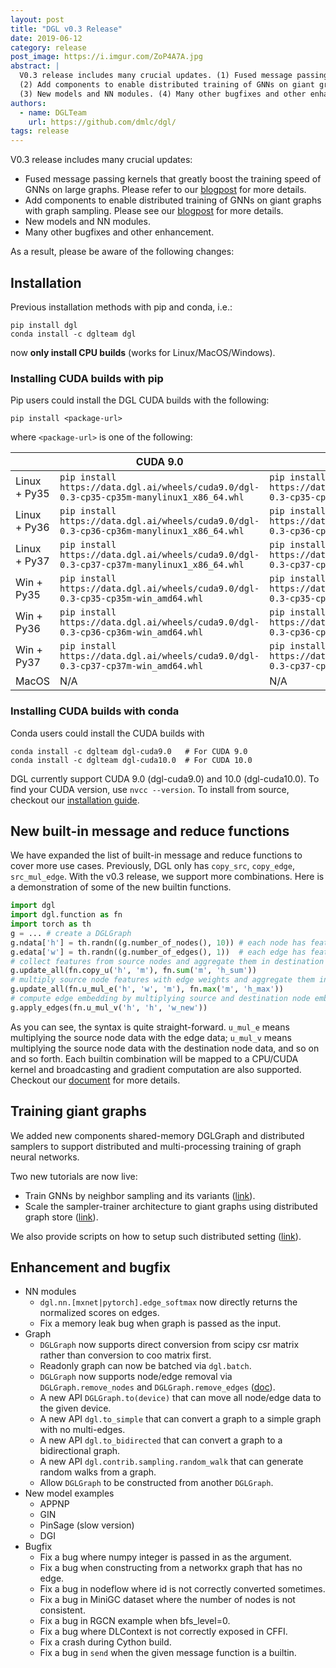 ```yaml
---
layout: post
title: "DGL v0.3 Release"
date: 2019-06-12
category: release
post_image: https://i.imgur.com/ZoP4A7A.jpg
abstract: |
  V0.3 release includes many crucial updates. (1) Fused message passing kernels that greatly boost the training speed of GNNs on large graphs.
  (2) Add components to enable distributed training of GNNs on giant graphs with graph sampling.
  (3) New models and NN modules. (4) Many other bugfixes and other enhancement.
authors:
  - name: DGLTeam
    url: https://github.com/dmlc/dgl/
tags: release
---
```


V0.3 release includes many crucial updates:
* Fused message passing kernels that greatly boost the training speed of GNNs on large graphs.
  Please refer to our [blogpost](https://www.dgl.ai/blog/2019/05/04/kernel.html) for more details.
* Add components to enable distributed training of GNNs on giant graphs with graph sampling.
  Please see our [blogpost](https://www.dgl.ai/blog/2019/06/13/giant.html) for more details.
* New models and NN modules.
* Many other bugfixes and other enhancement.

As a result, please be aware of the following changes:

Installation
---

Previous installation methods with pip and conda, i.e.:
```
pip install dgl
conda install -c dglteam dgl
```
now **only install CPU builds** (works for Linux/MacOS/Windows).

### Installing CUDA builds with pip
Pip users could install the DGL CUDA builds with the following:
```
pip install <package-url>
```
where `<package-url>` is one of the following:

| | CUDA 9.0 | CUDA 10.0 |
|--|--|--|
| Linux + Py35 | `pip install https://data.dgl.ai/wheels/cuda9.0/dgl-0.3-cp35-cp35m-manylinux1_x86_64.whl` | `pip install https://data.dgl.ai/wheels/cuda10.0/dgl-0.3-cp35-cp35m-manylinux1_x86_64.whl` |
| Linux + Py36 | `pip install https://data.dgl.ai/wheels/cuda9.0/dgl-0.3-cp36-cp36m-manylinux1_x86_64.whl` | `pip install https://data.dgl.ai/wheels/cuda10.0/dgl-0.3-cp36-cp36m-manylinux1_x86_64.whl` |
| Linux + Py37 | `pip install https://data.dgl.ai/wheels/cuda9.0/dgl-0.3-cp37-cp37m-manylinux1_x86_64.whl` | `pip install https://data.dgl.ai/wheels/cuda10.0/dgl-0.3-cp37-cp37m-manylinux1_x86_64.whl` |
| Win + Py35 | `pip install https://data.dgl.ai/wheels/cuda9.0/dgl-0.3-cp35-cp35m-win_amd64.whl` | `pip install https://data.dgl.ai/wheels/cuda10.0/dgl-0.3-cp35-cp35m-win_amd64.whl` |
| Win + Py36 | `pip install https://data.dgl.ai/wheels/cuda9.0/dgl-0.3-cp36-cp36m-win_amd64.whl` | `pip install https://data.dgl.ai/wheels/cuda10.0/dgl-0.3-cp36-cp36m-win_amd64.whl` |
| Win + Py37 | `pip install https://data.dgl.ai/wheels/cuda9.0/dgl-0.3-cp37-cp37m-win_amd64.whl` | `pip install https://data.dgl.ai/wheels/cuda10.0/dgl-0.3-cp37-cp37m-win_amd64.whl` |
| MacOS | N/A | N/A |

### Installing CUDA builds with conda
Conda users could install the CUDA builds with
```
conda install -c dglteam dgl-cuda9.0   # For CUDA 9.0
conda install -c dglteam dgl-cuda10.0  # For CUDA 10.0
```

DGL currently support CUDA 9.0 (dgl-cuda9.0) and 10.0 (dgl-cuda10.0). To find your CUDA version, use `nvcc --version`. To install from source, checkout our [installation guide](https://docs.dgl.ai/install/index.html#install-from-source).

New built-in message and reduce functions
---

We have expanded the list of built-in message and reduce functions to cover more use cases. Previously, DGL only has `copy_src`, `copy_edge`, `src_mul_edge`. With the v0.3 release, we support more combinations. Here is a demonstration of some of the new builtin functions.

```python
import dgl
import dgl.function as fn
import torch as th
g = ... # create a DGLGraph
g.ndata['h'] = th.randn((g.number_of_nodes(), 10)) # each node has feature size 10
g.edata['w'] = th.randn((g.number_of_edges(), 1))  # each edge has feature size 1
# collect features from source nodes and aggregate them in destination nodes
g.update_all(fn.copy_u('h', 'm'), fn.sum('m', 'h_sum'))
# multiply source node features with edge weights and aggregate them in destination nodes
g.update_all(fn.u_mul_e('h', 'w', 'm'), fn.max('m', 'h_max'))
# compute edge embedding by multiplying source and destination node embeddings
g.apply_edges(fn.u_mul_v('h', 'h', 'w_new'))
```

As you can see, the syntax is quite straight-forward. `u_mul_e` means multiplying the source node data with the edge data; `u_mul_v` means multiplying the source node data with the destination node data, and so on and so forth. Each builtin combination will be mapped to a CPU/CUDA kernel and broadcasting and gradient computation are also supported. Checkout our [document](https://docs.dgl.ai/features/builtin.html) for more details.

Training giant graphs
---

We added new components shared-memory DGLGraph and distributed samplers to support distributed and multi-processing training of graph neural networks.

Two new tutorials are now live:
* Train GNNs by neighbor sampling and its variants ([link](https://docs.dgl.ai/tutorials/models/5_giant_graph/1_sampling_mx.html)).
* Scale the sampler-trainer architecture to giant graphs using distributed graph store ([link](https://docs.dgl.ai/tutorials/models/5_giant_graph/2_giant.html)).

We also provide scripts on how to setup such distributed setting ([link](https://github.com/dmlc/dgl/tree/master/examples/mxnet/sampling/dis_sampling)).

Enhancement and bugfix
---
* NN modules
    * `dgl.nn.[mxnet|pytorch].edge_softmax` now directly returns the normalized scores on edges.
    * Fix a memory leak bug when graph is passed as the input.
* Graph
    * `DGLGraph` now supports direct conversion from scipy csr matrix rather than conversion to coo matrix first.
    * Readonly graph can now be batched via `dgl.batch`.
    * `DGLGraph` now supports node/edge removal via `DGLGraph.remove_nodes` and `DGLGraph.remove_edges` ([doc](https://docs.dgl.ai/api/python/graph.html#removing-nodes-and-edges)).
    * A new API `DGLGraph.to(device)` that can move all node/edge data to the given device.
    * A new API `dgl.to_simple` that can convert a graph to a simple graph with no multi-edges.
    * A new API `dgl.to_bidirected` that can convert a graph to a bidirectional graph.
    * A new API `dgl.contrib.sampling.random_walk` that can generate random walks from a graph.
    * Allow `DGLGraph` to be constructed from another `DGLGraph`.
* New model examples
    * APPNP
    * GIN
    * PinSage (slow version)
    * DGI
* Bugfix
    * Fix a bug where numpy integer is passed in as the argument.
    * Fix a bug when constructing from a networkx graph that has no edge.
    * Fix a bug in nodeflow where id is not correctly converted sometimes.
    * Fix a bug in MiniGC dataset where the number of nodes is not consistent.
    * Fix a bug in RGCN example when bfs_level=0.
    * Fix a bug where DLContext is not correctly exposed in CFFI.
    * Fix a crash during Cython build.
    * Fix a bug in `send` when the given message function is a builtin.

